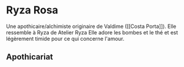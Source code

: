 # Ryza Rosa
Une apothicaire/alchimiste originaire de Valdime ([[Costa Porta]]). Elle ressemble à Ryza de Atelier Ryza
Elle adore les bombes et le thé et est légèrement timide pour ce qui concerne l'amour.
## Apothicariat


